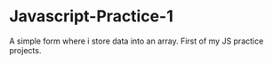 # Javascript-Practice-1
A simple form where i store data into an array. First of my JS practice projects.
